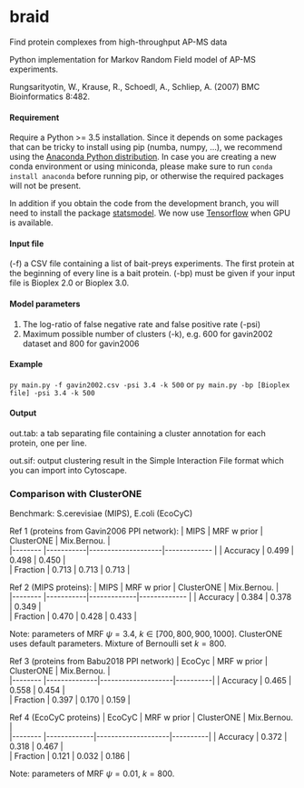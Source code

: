 # braid
Find protein complexes from high-throughput AP-MS data

Python implementation for Markov Random Field model of AP-MS experiments.

Rungsarityotin, W., Krause, R., Schoedl, A., Schliep, A. (2007) BMC Bioinformatics 8:482.

#### Requirement
Require a Python >= 3.5 installation. Since it depends on some packages that can be tricky to install using pip (numba, numpy, ...), we recommend using the [Anaconda Python distribution](https://www.continuum.io/downloads). In case you are creating a new conda environment or using miniconda, please make sure to run `conda install anaconda` before running pip, or otherwise the required packages will not be present.  

In addition if you obtain the code from the development branch, you will need to install the package [statsmodel](https://www.statsmodels.org/stable/index.html). We now use [Tensorflow](https://www.tensorflow.org/install) when GPU is available.

#### Input file 
  (-f) a CSV file containing a list of bait-preys experiments. The first protein at the beginning of every line is a bait protein.
  (-bp) must be given if your input file is Bioplex 2.0 or Bioplex 3.0.
   
#### Model parameters
 1. The log-ratio of false negative rate and false positive rate (-psi)
 2. Maximum possible number of clusters (-k), e.g. 600 for gavin2002 dataset and 800 for gavin2006

#### Example

  `py main.py -f gavin2002.csv -psi 3.4 -k 500`
  or
  `py main.py -bp [Bioplex file] -psi 3.4 -k 500`
#### Output

 out.tab: a tab separating file containing a cluster annotation for each protein, one per line.

 out.sif: output clustering result in the Simple Interaction File format which you can import into Cytoscape.

### Comparison with ClusterONE 

Benchmark: S.cerevisiae (MIPS), E.coli (EcoCyC)

Ref 1 (proteins from Gavin2006 PPI network):
|  MIPS    |    MRF w prior   |  ClusterONE        |  Mix.Bernou.   |     
|--------  |-----------|--------------------|-------------   |
| Accuracy |  0.499   |   0.498            |    0.450       |       
| Fraction |  0.713   |   0.713            |    0.713       |       

Ref 2 (MIPS proteins):
|  MIPS    |    MRF w prior   |  ClusterONE |  Mix.Bernou.   |     
|--------  |-----------|-------------|-------------   |
| Accuracy |  0.384   |   0.378     |    0.349       |           
| Fraction |  0.470   |   0.428     |    0.433       |           

Note: parameters of MRF $\psi = 3.4$, $k \in [700,800,900,1000]$. ClusterONE uses default parameters. Mixture of Bernoulli set $k=800$.

Ref 3 (proteins from Babu2018 PPI network)
|  EcoCyc  |  MRF w prior | ClusterONE |  Mix.Bernou. |       
|--------  |--------------|--------------------|----------|
| Accuracy |  0.465     |   0.558            |  0.454   |      
| Fraction |  0.397     |   0.170            |  0.159   |      

Ref 4 (EcoCyC proteins)
|  EcoCyC  |  MRF w prior | ClusterONE |  Mix.Bernou. |       
|--------  |-------------|--------------------|----------|
| Accuracy |  0.372     |   0.318            |  0.467   |      
| Fraction |  0.121     |   0.032            |  0.186   |      

Note: parameters of MRF $\psi = 0.01$, $k = 800$.
